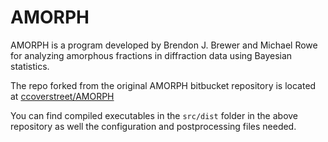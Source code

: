 # AMORPH

AMORPH is a program developed by Brendon J. Brewer and Michael Rowe for analyzing amorphous fractions in diffraction data using Bayesian statistics.

The repo forked from the original AMORPH bitbucket repository is located at [ccoverstreet/AMORPH](https://github.com/ccoverstreet/AMORPH)

You can find compiled executables in the `src/dist` folder in the above repository as well the configuration and postprocessing files needed.
